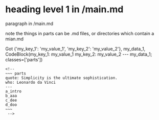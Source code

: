 # heading level 1 in /main.md

paragraph in /main.md

note the things in parts can be .md files, or directories which contain
a mian.md

Got {'my_key_1': 'my_value_1', 'my_key_2': 'my_value_2'}, my_data_1,
CodeBlock(my_key_1: my_value_1 my_key_2: my_value_2 --- my_data_1;
classes=\['parts'\])

```{=html}
<!-- 
~~~ parts
quote: Simplicity is the ultimate sophistication.
who: Leonardo da Vinci
---
a_intro
b_aaa
c_dee
d_doo
~~~
 -->
```
